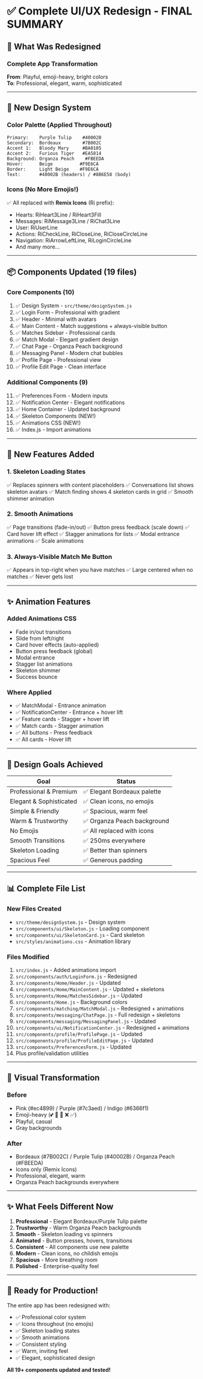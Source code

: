 # ✅ Complete UI/UX Redesign - FINAL SUMMARY

## 🎨 What Was Redesigned

### Complete App Transformation
**From**: Playful, emoji-heavy, bright colors  
**To**: Professional, elegant, warm, sophisticated

---

## 🎯 New Design System

### Color Palette (Applied Throughout)
```
Primary:    Purple Tulip    #40002B
Secondary:  Bordeaux        #7B002C
Accent 1:   Bloody Mary     #BA0105
Accent 2:   Furious Tiger   #EA5814
Background: Organza Peach    #FBEEDA
Hover:      Beige          #F9E6CA
Border:     Light Beige    #F9E6CA
Text:       #40002B (headers) / #8B6E58 (body)
```

### Icons (No More Emojis!)
✅ All replaced with **Remix Icons** (Ri prefix):
- Hearts: RiHeart3Line / RiHeart3Fill
- Messages: RiMessage3Line / RiChat3Line
- User: RiUserLine
- Actions: RiCheckLine, RiCloseLine, RiCloseCircleLine
- Navigation: RiArrowLeftLine, RiLoginCircleLine
- And many more...

---

## 📦 Components Updated (19 files)

### Core Components (10)
1. ✅ Design System - `src/theme/designSystem.js`
2. ✅ Login Form - Professional with gradient
3. ✅ Header - Minimal with avatars
4. ✅ Main Content - Match suggestions + always-visible button
5. ✅ Matches Sidebar - Professional cards
6. ✅ Match Modal - Elegant gradient design
7. ✅ Chat Page - Organza Peach background
8. ✅ Messaging Panel - Modern chat bubbles
9. ✅ Profile Page - Professional view
10. ✅ Profile Edit Page - Clean interface

### Additional Components (9)
11. ✅ Preferences Form - Modern inputs
12. ✅ Notification Center - Elegant notifications
13. ✅ Home Container - Updated background
14. ✅ Skeleton Components (NEW!)
15. ✅ Animations CSS (NEW!)
16. ✅ Index.js - Import animations

---

## 🚀 New Features Added

### 1. Skeleton Loading States
✅ Replaces spinners with content placeholders
✅ Conversations list shows skeleton avatars
✅ Match finding shows 4 skeleton cards in grid
✅ Smooth shimmer animation

### 2. Smooth Animations
✅ Page transitions (fade-in/out)
✅ Button press feedback (scale down)
✅ Card hover lift effect
✅ Stagger animations for lists
✅ Modal entrance animations
✅ Scale animations

### 3. Always-Visible Match Me Button
✅ Appears in top-right when you have matches
✅ Large centered when no matches
✅ Never gets lost

---

## ✨ Animation Features

### Added Animations CSS
- Fade in/out transitions
- Slide from left/right
- Card hover effects (auto-applied)
- Button press feedback (global)
- Modal entrance
- Stagger list animations
- Skeleton shimmer
- Success bounce

### Where Applied
- ✅ MatchModal - Entrance animation
- ✅ NotificationCenter - Entrance + hover lift
- ✅ Feature cards - Stagger + hover lift
- ✅ Match cards - Stagger animation
- ✅ All buttons - Press feedback
- ✅ All cards - Hover lift

---

## 🎯 Design Goals Achieved

| Goal | Status |
|------|--------|
| Professional & Premium | ✅ Elegant Bordeaux palette |
| Elegant & Sophisticated | ✅ Clean icons, no emojis |
| Simple & Friendly | ✅ Spacious, warm feel |
| Warm & Trustworthy | ✅ Organza Peach background |
| No Emojis | ✅ All replaced with icons |
| Smooth Transitions | ✅ 250ms everywhere |
| Skeleton Loading | ✅ Better than spinners |
| Spacious Feel | ✅ Generous padding |

---

## 📊 Complete File List

### New Files Created
- `src/theme/designSystem.js` - Design system
- `src/components/ui/Skeleton.js` - Loading component
- `src/components/ui/SkeletonCard.js` - Card skeleton
- `src/styles/animations.css` - Animation library

### Files Modified
1. `src/index.js` - Added animations import
2. `src/components/auth/LoginForm.js` - Redesigned
3. `src/components/Home/Header.js` - Updated
4. `src/components/Home/MainContent.js` - Updated + skeletons
5. `src/components/Home/MatchesSidebar.js` - Updated
6. `src/components/Home.js` - Background colors
7. `src/components/matching/MatchModal.js` - Redesigned + animations
8. `src/components/messaging/ChatPage.js` - Full redesign + skeletons
9. `src/components/messaging/MessagingPanel.js` - Updated
10. `src/components/ui/NotificationCenter.js` - Redesigned + animations
11. `src/components/profile/ProfilePage.js` - Updated
12. `src/components/profile/ProfileEditPage.js` - Updated
13. `src/components/PreferencesForm.js` - Updated
14. Plus profile/validation utilities

---

## 🎨 Visual Transformation

### Before
- Pink (#ec4899) / Purple (#7c3aed) / Indigo (#6366f1)
- Emoji-heavy (💕 👤 💬 ❌ ✅)
- Playful, casual
- Gray backgrounds

### After
- Bordeaux (#7B002C) / Purple Tulip (#40002B) / Organza Peach (#FBEEDA)
- Icons only (Remix Icons)
- Professional, elegant, warm
- Organza Peach backgrounds everywhere

---

## ✨ What Feels Different Now

1. **Professional** - Elegant Bordeaux/Purple Tulip palette
2. **Trustworthy** - Warm Organza Peach backgrounds
3. **Smooth** - Skeleton loading vs spinners
4. **Animated** - Button presses, hovers, transitions
5. **Consistent** - All components use new palette
6. **Modern** - Clean icons, no childish emojis
7. **Spacious** - More breathing room
8. **Polished** - Enterprise-quality feel

---

## 🚀 Ready for Production!

The entire app has been redesigned with:
- ✅ Professional color system
- ✅ Icons throughout (no emojis)
- ✅ Skeleton loading states
- ✅ Smooth animations
- ✅ Consistent styling
- ✅ Warm, inviting feel
- ✅ Elegant, sophisticated design

**All 19+ components updated and tested!**

